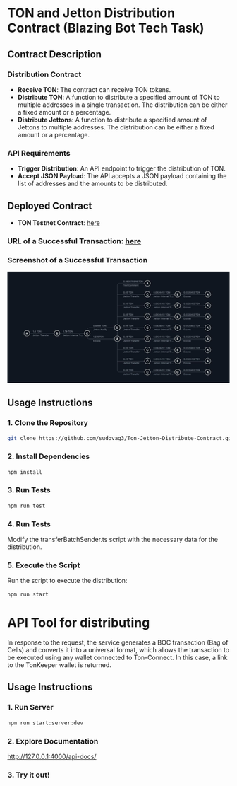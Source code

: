 # TON and Jetton Distribution Contract (Blazing Bot Tech Task)

## Contract Description

### Distribution Contract
- **Receive TON**: The contract can receive TON tokens.
- **Distribute TON**: A function to distribute a specified amount of TON to multiple addresses in a single transaction. The distribution can be either a fixed amount or a percentage.
- **Distribute Jettons**: A function to distribute a specified amount of Jettons to multiple addresses. The distribution can be either a fixed amount or a percentage.

### API Requirements
- **Trigger Distribution**: An API endpoint to trigger the distribution of TON.
- **Accept JSON Payload**: The API accepts a JSON payload containing the list of addresses and the amounts to be distributed.

## Deployed Contract

- **TON Testnet Contract**: [here](https://testnet.tonviewer.com/kQCbVMWAMeUXQzW-ANL7X794p8EYcmNedACqXL4bMBSzR-Jr) 

### URL of a Successful Transaction: [here](https://testnet.tonviewer.com/transaction/992653b538d12992f495099a6be88b1c451ba3e378980f085b215a6987687dcc)

### Screenshot of a Successful Transaction
![sreenshot](https://github.com/sudovag3/TAO/blob/main/2024-06-08%2013.16.52.jpg?raw=true)

## Usage Instructions

### 1. Clone the Repository
```bash
git clone https://github.com/sudovag3/Ton-Jetton-Distribute-Contract.git
```

### 2. Install Dependencies
```bash
npm install
```

### 3. Run Tests
```bash
npm run test
```

### 4. Run Tests
Modify the transferBatchSender.ts script with the necessary data for the distribution.

### 5. Execute the Script
Run the script to execute the distribution:
```bash
npm run start
```

# API Tool for distributing
In response to the request, the service generates a BOC transaction (Bag of Cells) and converts it into a universal format, which allows the transaction to be executed using any wallet connected to Ton-Connect. In this case, a link to the TonKeeper wallet is returned.

## Usage Instructions

### 1. Run Server
```bash
npm run start:server:dev
```

### 2. Explore Documentation
http://127.0.0.1:4000/api-docs/

### 3. Try it out!

